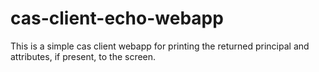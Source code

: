 cas-client-echo-webapp
======================

This is a simple cas client webapp for printing the returned principal and attributes, if present, to the screen.

